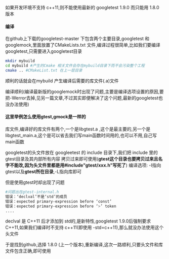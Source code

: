如果开发环境不支持 c++11,则不能使用最新的 googletest 1.9.0 而只能用 1.8.0 版本

#### 编译
在github上下载的googletest-master 下包含两个主要目录,googletest 和googlemock,里面放置了CMakeLists.txt 文件,编译过程很简单,比如我们要编译googletest,只需要进入googletest目录

```bash
mkdir mybuild
cd mybuild #产生的Cmake 相关文件会存在mybuild目录下而不会污染整个工程
cmake .. #CMakeList.txt 在上一层目录
```
顺利的话就会在mybuild 产生编译后需要的库文件(.a)文件

编译顺利(编译最新版的googlemock时出现了问题,主要是编译选项设置的原因,要把-Werror去掉,见另一篇文章,不过其实即便解决了这个问题,最新的googletest也没办法使用)

#### 这里举例怎么使用gtest,gmock是一样的
库文件,编译好的库文件有两个,一个是libgtest.a ,这个是最主要的,另一个是libgtest_main.a,这个是可以省去我们写main函数时间用的,也可以不用,自己写main函数  

googletest的头文件放在 googleetest 的 include 目录下,我们把 include 里的gtest目录及其内部所有内容 拷贝过来即可使用(**gtest这个目录也要拷贝过来且名字不能改,因为头文件里都是用#include"gtest/xxx.h"写死了**)
编译选项: -I指向gtest以及**gtest所在目录**,-L指向库即可

但是使用gtest时却出现了问题
```bash
#问题出在gtest-internal.h
错误：‘declval’不是‘std’的成员
错误：expected primary-expression before ‘const’
错误：expected primary-expression before ‘>’ token
....
```
declval 是 C++11 后才添加到 std的,是新特性,googletest 1.9.0后强制要求C++11,如果我们编译时不支持 c++11(即使用 -std=c++11),那么就没办法使用这个头文件

于是找到github,选择 1.8.0 (上一个版本),重新编译,这次一路顺利,只要头文件和库文件包含正确,即可使用
